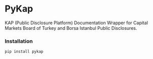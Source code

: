 # PyKap

KAP (Public Disclosure Platform) Documentation Wrapper for Capital Markets Board of Turkey and Borsa Istanbul Public Disclosures.


### Installation

```sh
pip install pykap
```